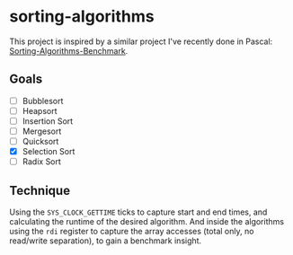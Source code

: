 # sorting-algorithms

This project is inspired by a similar project I've recently done in Pascal: [Sorting-Algorithms-Benchmark](https://github.com/SimonGubitz/Sorting-Algorithms-Benchmark/tree/main).

## Goals

- [ ] Bubblesort
- [ ] Heapsort
- [ ] Insertion Sort
- [ ] Mergesort
- [ ] Quicksort
- [x] Selection Sort
- [ ] Radix Sort

## Technique

Using the `SYS_CLOCK_GETTIME` ticks to capture start and end times, and calculating the runtime of the desired algorithm.
And inside the algorithms using the `rdi` register to capture the array accesses (total only, no read/write separation), to gain a benchmark insight.
